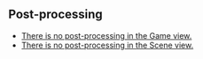 ## Post-processing
- [There is no post-processing in the Game view.](Post-processing/Choose%20Pipeline.md)
- [There is no post-processing in the Scene view.](Post-processing/Post%20In%20The%20Scene%20View.md)